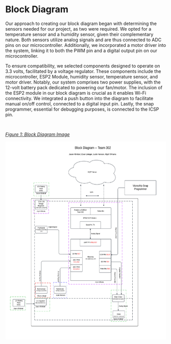 # Block Diagram

Our approach to creating our block diagram began with determining the sensors needed for our project, as two were required. We opted for a temperature sensor and a humidity sensor, given their complementary nature. Both sensors utilize analog signals and are thus connected to ADC pins on our microcontroller. Additionally, we incorporated a motor driver into the system, linking it to both the PWM pin and a digital output pin on our microcontroller.

To ensure compatibility, we selected components designed to operate on 3.3 volts, facilitated by a voltage regulator. These components include the microcontroller, ESP2 Module, humidity sensor, temperature sensor, and motor driver. Notably, our system comprises two power supplies, with the 12-volt battery pack dedicated to powering our fan/motor. The inclusion of the ESP2 module in our block diagram is crucial as it enables Wi-Fi connectivity. We integrated a push button into the diagram to facilitate manual on/off control, connected to a digital input pin. Lastly, the snap programmer, essential for debugging purposes, is connected to the ICSP pin.

<br>

[_Figure 1: Block Diagram Image_](https://github.com/ASU-EGR314-Team-302/ASU-EGR314-Team-302.gitgub.io/blob/main/docs/assets/images/BlockDiagram.jpg?raw=true)

<img src="https://raw.githubusercontent.com/ASU-EGR314-Team-302/ASU-EGR314-Team-302.gitgub.io/main/docs/assets/images/BlockDiagram.jpg" witdth="599" height="622">


